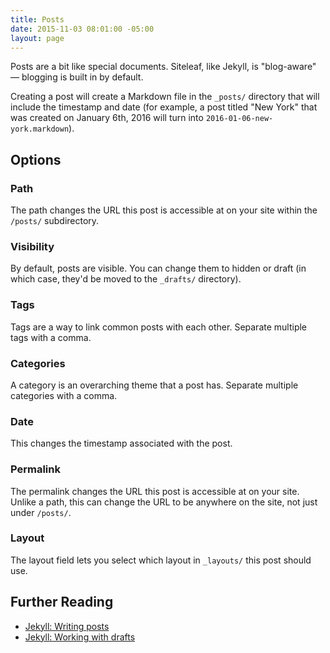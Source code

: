 ```yaml
---
title: Posts
date: 2015-11-03 08:01:00 -05:00
layout: page
---
```


Posts are a bit like special documents. Siteleaf, like Jekyll, is "blog-aware" — blogging is built in by default.

Creating a post will create a Markdown file in the `_posts/` directory that will include the timestamp and date (for example, a post titled "New York" that was created on January 6th, 2016 will turn into `2016-01-06-new-york.markdown`).

## Options

### Path

The path changes the URL this post is accessible at on your site within the `/posts/` subdirectory.

### Visibility

By default, posts are visible. You can change them to hidden or draft (in which case, they'd be moved to the `_drafts/` directory).

### Tags

Tags are a way to link common posts with each other. Separate multiple tags with a comma.

### Categories

A category is an overarching theme that a post has. Separate multiple categories with a comma.

### Date

This changes the timestamp associated with the post.

### Permalink

The permalink changes the URL this post is accessible at on your site. Unlike a path, this can change the URL to be anywhere on the site, not just under `/posts/`.

### Layout

The layout field lets you select which layout in `_layouts/` this post should use.

## Further Reading

- [Jekyll: Writing posts](http://jekyllrb.com/docs/posts/)
- [Jekyll: Working with drafts](http://jekyllrb.com/docs/drafts/)
